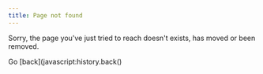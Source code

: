 ```yaml
---
title: Page not found
---
```

Sorry, the page you've just tried to reach doesn't exists, has moved or been removed.

Go [back](javascript:history.back()
